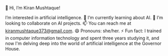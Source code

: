 👋 Hi, I’m Kiran Mushtaque!

 I’m interested in artificial intelligence.
🌱 I’m currently learning about AI.
💞️ I’m looking to collaborate on AI projects.
📫 You can reach me at kiranmushtaque373@gmail.com.
😄 Pronouns: she/her.
⚡ Fun fact: I trained in computer information technology and spent three years studying it, and now I'm delving deep into the world of artificial intelligence at the Governor House.
